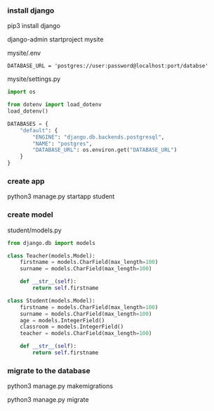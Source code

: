 ### install django
pip3 install django

django-admin startproject mysite

mysite/.env

    DATABASE_URL = 'postgres://user:password@localhost:port/databse'

mysite/settings.py
```python
import os

from dotenv import load_dotenv
load_dotenv()

DATABASES = {
    "default": {
        "ENGINE": "django.db.backends.postgresql",
        "NAME": "postgres",
        "DATABASE_URL": os.environ.get("DATABASE_URL")
    }
}
```
### create app

python3 manage.py startapp student

### create model

student/models.py
```py
from django.db import models

class Teacher(models.Model):
    firstname = models.CharField(max_length=100)
    surname = models.CharField(max_length=100)

    def __str__(self):
        return self.firstname

class Student(models.Model):
    firstname = models.CharField(max_length=100)
    surname = models.CharField(max_length=100)
    age = models.IntegerField()
    classroom = models.IntegerField()
    teacher = models.CharField(max_length=100)

    def __str__(self):
        return self.firstname
```

### migrate to the database

python3 manage.py makemigrations

python3 manage.py migrate
